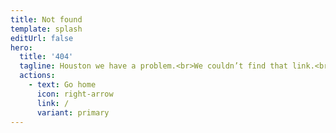 ```yaml
---
title: Not found
template: splash
editUrl: false
hero:
  title: '404'
  tagline: Houston we have a problem.<br>We couldn’t find that link.<br>Check the address or try searching for what you were looking for.
  actions:
    - text: Go home
      icon: right-arrow
      link: /
      variant: primary
---
```

